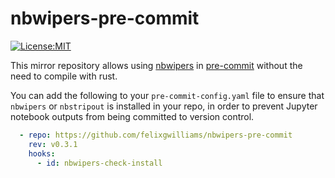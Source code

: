 # nbwipers-pre-commit

[![License:MIT](https://img.shields.io/badge/License-MIT-yellow.svg)](https://opensource.org/licenses/MIT)

This mirror repository allows using [nbwipers](https://github.com/felixgwilliams/nbwipers) in [pre-commit](https://pre-commit.com/) without the need to compile with rust.

You can add the following to your `pre-commit-config.yaml` file to ensure that `nbwipers` or `nbstripout` is installed in your repo, in order to prevent Jupyter notebook outputs from being committed to version control.

```yaml
  - repo: https://github.com/felixgwilliams/nbwipers-pre-commit
    rev: v0.3.1
    hooks:
      - id: nbwipers-check-install
```
